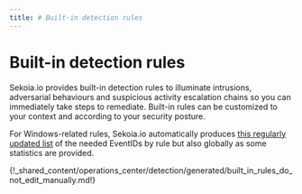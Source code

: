 ```yaml
---
title: # Built-in detection rules
---
```


# Built-in detection rules

Sekoia.io provides built-in detection rules to illuminate intrusions, adversarial behaviours and suspicious activity escalation chains so you can immediately take steps to remediate. Built-in rules can be customized to your context and according to your security posture.

For Windows-related rules, Sekoia.io automatically produces [this regularly updated list](built_in_detection_rules_eventids.md) of the needed EventIDs by rule but also globally as some statistics are provided.

{!_shared_content/operations_center/detection/generated/built_in_rules_do_not_edit_manually.md!}

